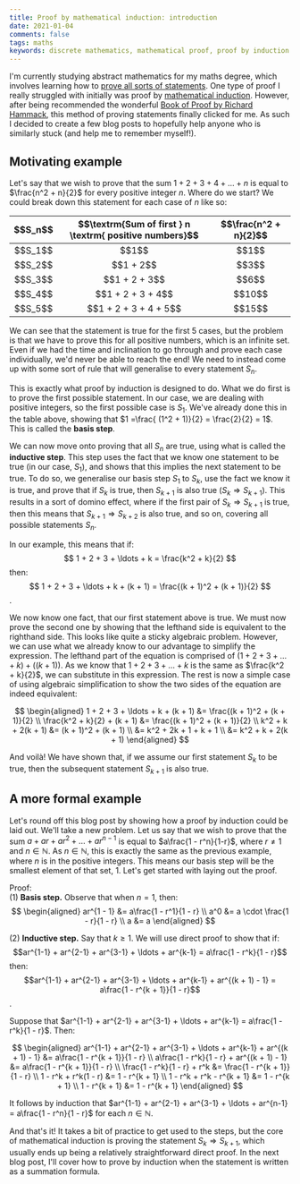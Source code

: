 ```yaml
---
title: Proof by mathematical induction: introduction 
date: 2021-01-04  
comments: false  
tags: maths
keywords: discrete mathematics, mathematical proof, proof by induction
---
```


I'm currently studying abstract mathematics for my maths degree, which involves learning how to [prove all sorts of statements](https://en.wikipedia.org/wiki/Mathematical_proof). One type of proof I really struggled with  initially was proof by [mathematical induction](https://en.wikipedia.org/wiki/Mathematical_induction). However, after being recommended the wonderful [Book of Proof by Richard Hammack](https://www.people.vcu.edu/~rhammack/BookOfProof/), this method of proving statements finally clicked for me. As such I decided to create a few blog posts to hopefully help anyone who is similarly stuck (and help me to remember myself!).

## Motivating example

Let's say that we wish to prove that the sum $1 + 2 + 3 + 4 + \ldots + n$ is equal to $\frac{n^2 + n}{2}$ for every positive integer $n$. Where do we start? We could break down this statement for each case of $n$ like so:

<div>
<table class="table table-bordered">
  <thead>
    <tr style="text-align: right;">
      <th style="text-align:center"><b>$$S_n$$</b></th>
      <th style="text-align:center"><b>$$\textrm{Sum of first } n \textrm{ positive numbers}$$ </b></th> 
      <th style="text-align:center"><b>$$\frac{n^2 + n}{2}$$</b></th> 
    </tr>
  </thead>
  <tbody>
    <tr>
      <td style="text-align:center">$$S_1$$</td>
      <td style="text-align:center">$$1$$</td>
      <td style="text-align:center">$$1$$</td>
    </tr>
    <tr>
      <td style="text-align:center">$$S_2$$</td>
      <td style="text-align:center">$$1 + 2$$</td>
      <td style="text-align:center">$$3$$</td>
    </tr>
    <tr>
      <td style="text-align:center">$$S_3$$</td>
      <td style="text-align:center">$$1 + 2 + 3$$</td>
      <td style="text-align:center">$$6$$</td>
    </tr>
    <tr>
      <td style="text-align:center">$$S_4$$</td>
      <td style="text-align:center">$$1 + 2 + 3 + 4$$</td>
      <td style="text-align:center">$$10$$</td>
    </tr>
    <tr>
      <td style="text-align:center">$$S_5$$</td>
      <td style="text-align:center">$$1 + 2 + 3 + 4 + 5$$</td>
      <td style="text-align:center">$$15$$</td>
    </tr>
  </tbody>
</table>
</div>

We can see that the statement is true for the first 5 cases, but the problem is that we have to prove this for all positive numbers, which is an infinite set. Even if we had the time and inclination to go through and prove each case individually, we'd never be able to reach the end! We need to instead come up with some sort of rule that will generalise to every statement $S_n$. 

This is exactly what proof by induction is designed to do. What we do first is to prove the first possible statement. In our case, we are dealing with positive integers, so the first possible case is $S_1$. We've already done this in the table above, showing that $1 =\frac{ (1^2 + 1)}{2} = \frac{2}{2} = 1$. This is called the **basis step**. 

We can now move onto proving that all $S_n$ are true, using what is called the **inductive step**. This step uses the fact that we know one statement to be true (in our case, $S_1$), and shows that this implies the next statement to be true. To do so, we generalise our basis step $S_1$ to $S_k$, use the fact we know it is true, and prove that if $S_k$ is true, then $S_{k + 1}$ is also true $(S_k \Rightarrow S_{k + 1})$. This results in a sort of domino effect, where if the first pair of $S_k \Rightarrow S_{k + 1}$ is true, then this means that $S_{k + 1} \Rightarrow S_{k + 2}$ is also true, and so on, covering all possible statements $S_n$. 

In our example, this means that if:
$$
1 + 2 + 3 + \ldots + k = \frac{k^2 + k}{2}
$$
then: 
$$
1 + 2 + 3 + \ldots + k + (k + 1) = \frac{(k + 1)^2 + (k + 1)}{2}
$$. 

We now know one fact, that our first statement above is true. We must now prove the second one by showing that the lefthand side is equivalent to the righthand side. This looks like quite a sticky algebraic problem. However, we can use what we already know to our advantage to simplify the expression. The lefthand part of the equation is comprised of $(1 + 2 + 3 + \ldots + k) + ((k + 1))$. As we know that $1 + 2 + 3 + \ldots + k$ is the same as $\frac{k^2 + k}{2}$, we can substitute in this expression. The rest is now a simple case of using algebraic simplification to show the two sides of the equation are indeed equivalent:

$$
\begin{aligned}
1 + 2 + 3 + \ldots + k + (k + 1) &= \frac{(k + 1)^2 + (k + 1)}{2} \\
\frac{k^2 + k}{2} + (k + 1) &= \frac{(k + 1)^2 + (k + 1)}{2} \\
k^2 + k + 2(k + 1) &= (k + 1)^2 + (k + 1) \\
&= k^2 + 2k + 1 + k + 1 \\
&= k^2 + k + 2(k + 1)
\end{aligned}
$$

And voilà! We have shown that, if we assume our first statement $S_k$ to be true, then the subsequent statement $S_{k + 1}$ is also true.

## A more formal example

Let's round off this blog post by showing how a proof by induction could be laid out. We'll take a new problem. Let us say that we wish to prove that the sum $a + ar + ar^2 + \ldots + ar^{n - 1}$ is equal to $a\frac{1 - r^n}{1-r}$, where $r \neq 1$ and $n \in \mathbb{N}$. As $n \in \mathbb{N}$, this is exactly the same as the previous example, where $n$ is in the positive integers. This means our basis step will be the smallest element of that set, 1. Let's get started with laying out the proof.

Proof:  
(1) **Basis step.** Observe that when $n = 1$, then:
$$
\begin{aligned}
ar^{1 - 1} &= a\frac{1 - r^1}{1 - r} \\
a^0 &= a \cdot \frac{1 - r}{1 - r} \\
a &= a
\end{aligned}
$$

(2) **Inductive step.** Say that $k \geq 1$. We will use direct proof to show that if:
$$ar^{1-1} + ar^{2-1} + ar^{3-1} + \ldots + ar^{k-1} = a\frac{1 - r^k}{1 - r}$$
then:
$$ar^{1-1} + ar^{2-1} + ar^{3-1} + \ldots + ar^{k-1} + ar^{(k + 1) - 1} = a\frac{1 - r^{k + 1}}{1 - r}$$.

Suppose that $ar^{1-1} + ar^{2-1} + ar^{3-1} + \ldots + ar^{k-1} = a\frac{1 - r^k}{1 - r}$. Then:

$$
\begin{aligned}
ar^{1-1} + ar^{2-1} + ar^{3-1} + \ldots + ar^{k-1} + ar^{(k + 1) - 1}  &= a\frac{1 - r^{k + 1}}{1 - r} \\
a\frac{1 - r^k}{1 - r} + ar^{(k + 1) - 1} &= a\frac{1 - r^{k + 1}}{1 - r} \\
\frac{1 - r^k}{1 - r} + r^k &= \frac{1 - r^{k + 1}}{1 - r} \\
1 - r^k + r^k(1 - r) &= 1 - r^{k + 1} \\
1 - r^k + r^k - r^{k + 1} &= 1 - r^{k + 1} \\
1 - r^{k + 1} &= 1 - r^{k + 1}
\end{aligned}
$$

It follows by induction that $ar^{1-1} + ar^{2-1} + ar^{3-1} + \ldots + ar^{n-1} = a\frac{1 - r^n}{1 - r}$ for each $n \in \mathbb{N}$. 

And that's it! It takes a bit of practice to get used to the steps, but the core of mathematical induction is proving the statement $S_k \Rightarrow S_{k+1}$, which usually ends up being a relatively straightforward direct proof. In the next blog post, I'll cover how to prove by induction when the statement is written as a summation formula.